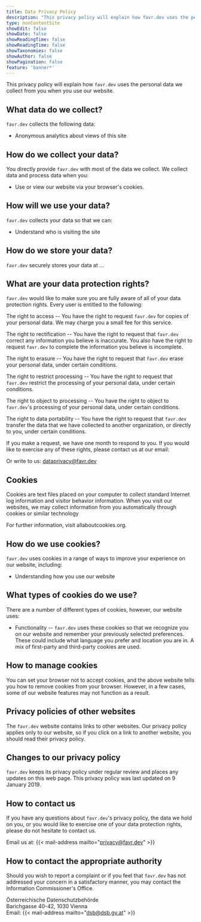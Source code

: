 ```yaml
---
title: Data Privacy Policy
description: "This privacy policy will explain how favr.dev uses the personal data we collect from you when you use our website."
type: nonContentSite
showEdit: false
showDate: false
showReadingTime: false
showReadingTime: false
showTaxonomies: false
showAuthor: false
showPagination: false
feature: 'banner*'
---
```


This privacy policy will explain how `favr.dev` uses the personal data we collect from you when you use our website.


## What data do we collect?

`favr.dev` collects the following data:

-   Anonymous analytics about views of this site

## How do we collect your data?

You directly provide `favr.dev` with most of the data we collect. We collect data and process data when you:

-   Use or view our website via your browser's cookies.


## How will we use your data?

`favr.dev` collects your data so that we can:

-   Understand who is visiting the site

## How do we store your data?

`favr.dev` securely stores your data at ...


## What are your data protection rights?

`favr.dev` would like to make sure you are fully aware of all of your data protection rights. Every user is entitled to the following:

The right to access -- You have the right to request `favr.dev` for copies of your personal data. We may charge you a small fee for this service.

The right to rectification -- You have the right to request that `favr.dev` correct any information you believe is inaccurate. You also have the right to request `favr.dev` to complete the information you believe is incomplete.

The right to erasure -- You have the right to request that `favr.dev` erase your personal data, under certain conditions.

The right to restrict processing -- You have the right to request that `favr.dev` restrict the processing of your personal data, under certain conditions.

The right to object to processing -- You have the right to object to `favr.dev`'s processing of your personal data, under certain conditions.

The right to data portability -- You have the right to request that `favr.dev` transfer the data that we have collected to another organization, or directly to you, under certain conditions.

If you make a request, we have one month to respond to you. If you would like to exercise any of these rights, please contact us at our email:

Or write to us: dataprivacy@favr.dev

## Cookies

Cookies are text files placed on your computer to collect standard Internet log information and visitor behavior information. When you visit our websites, we may collect information from you automatically through cookies or similar technology

For further information, visit allaboutcookies.org.

## How do we use cookies?

`favr.dev` uses cookies in a range of ways to improve your experience on our website, including:

-   Understanding how you use our website

## What types of cookies do we use?

There are a number of different types of cookies, however, our website uses:

-   Functionality -- `favr.dev` uses these cookies so that we recognize you on our website and remember your previously selected preferences. These could include what language you prefer and location you are in. A mix of first-party and third-party cookies are used.

## How to manage cookies

You can set your browser not to accept cookies, and the above website tells you how to remove cookies from your browser. However, in a few cases, some of our website features may not function as a result.

## Privacy policies of other websites

The `favr.dev` website contains links to other websites. Our privacy policy applies only to our website, so if you click on a link to another website, you should read their privacy policy.

## Changes to our privacy policy

`favr.dev` keeps its privacy policy under regular review and places any updates on this web page. This privacy policy was last updated on 9 January 2019.

## How to contact us

If you have any questions about `favr.dev`'s privacy policy, the data we hold on you, or you would like to exercise one of your data protection rights, please do not hesitate to contact us.

Email us at: {{< mail-address mailto="privacy@favr.dev" >}}

## How to contact the appropriate authority

Should you wish to report a complaint or if you feel that `favr.dev` has not addressed your concern in a satisfactory manner, you may contact the Information Commissioner's Office.

Österreichische Datenschutzbehörde \
Barichgasse 40-42, 1030 Vienna \
Email: {{< mail-address mailto="dsb@dsb.gv.at" >}}
